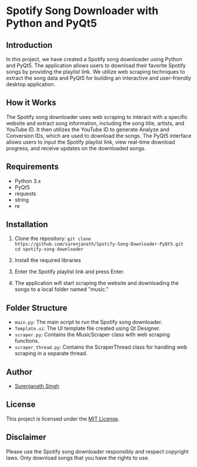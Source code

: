 # Spotify Song Downloader with Python and PyQt5


## Introduction

In this project, we have created a Spotify song downloader using Python and PyQt5. The application allows users to download their favorite Spotify songs by providing the playlist link. We utilize web scraping techniques to extract the song data and PyQt5 for building an interactive and user-friendly desktop application.

## How it Works

The Spotify song downloader uses web scraping to interact with a specific website and extract song information, including the song title, artists, and YouTube ID. It then utilizes the YouTube ID to generate Analyze and Conversion IDs, which are used to download the songs. The PyQt5 interface allows users to input the Spotify playlist link, view real-time download progress, and receive updates on the downloaded songs.

## Requirements

- Python 3.x
- PyQt5
- requests
- string
- re

## Installation

1. Clone the repository: `git clone https://github.com/surenjanath/Spotify-Song-Downloader-PyQt5.git 
cd spotify-song-downloader`
2. Install the required libraries

2. Enter the Spotify playlist link and press Enter.

3. The application will start scraping the website and downloading the songs to a local folder named "music."

## Folder Structure

- `main.py`: The main script to run the Spotify song downloader.
- `Template.ui`: The UI template file created using Qt Designer.
- `scraper.py`: Contains the MusicScraper class with web scraping functions.
- `scraper_thread.py`: Contains the ScraperThread class for handling web scraping in a separate thread.

## Author

- [Surenjanath Singh](https://github.com/surenjanath)

## License

This project is licensed under the [MIT License](LICENSE).

## Disclaimer

Please use the Spotify song downloader responsibly and respect copyright laws. Only download songs that you have the rights to use.
